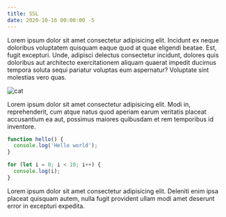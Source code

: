 ```yaml
---
title: SSL
date: 2020-10-16 00:00:00 -5
---
```


Lorem ipsum dolor sit amet consectetur adipisicing elit. Incidunt ex neque
doloribus voluptatem quisquam eaque quod at quae eligendi beatae. Est, fugit
excepturi. Unde, adipisci delectus consectetur incidunt, dolores quis doloribus
aut architecto exercitationem aliquam quaerat impedit ducimus tempora soluta
sequi pariatur voluptas eum aspernatur? Voluptate sint molestias vero quas.

![cat](https://placekitten.com/600/400)

Lorem ipsum dolor sit amet consectetur adipisicing elit. Modi in, reprehenderit,
cum atque natus quod aperiam earum veritatis placeat accusantium ea aut,
possimus maiores quibusdam et rem temporibus id inventore.

```javascript
function hello() {
  console.log('Hello world');
}

for (let i = 0; i < 10; i++) {
  console.log(i);
}
```

Lorem ipsum dolor sit amet consectetur adipisicing elit. Deleniti enim ipsa
placeat quisquam autem, nulla fugit provident ullam modi amet deserunt error in
excepturi expedita.
